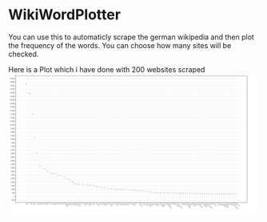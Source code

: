 # WikiWordPlotter

You can use this to automaticly scrape the german wikipedia and then plot the frequency of the words. You can choose how many sites will be checked.

Here is a Plot which i have done with 200 websites scraped
![screenshot](examplePlot.png)
